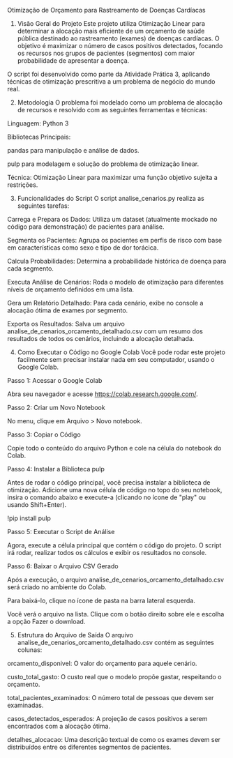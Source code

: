 Otimização de Orçamento para Rastreamento de Doenças Cardíacas
1. Visão Geral do Projeto
Este projeto utiliza Otimização Linear para determinar a alocação mais eficiente de um orçamento de saúde pública destinado ao rastreamento (exames) de doenças cardíacas. O objetivo é maximizar o número de casos positivos detectados, focando os recursos nos grupos de pacientes (segmentos) com maior probabilidade de apresentar a doença.

O script foi desenvolvido como parte da Atividade Prática 3, aplicando técnicas de otimização prescritiva a um problema de negócio do mundo real.

2. Metodologia
O problema foi modelado como um problema de alocação de recursos e resolvido com as seguintes ferramentas e técnicas:

Linguagem: Python 3

Bibliotecas Principais:

pandas para manipulação e análise de dados.

pulp para modelagem e solução do problema de otimização linear.

Técnica: Otimização Linear para maximizar uma função objetivo sujeita a restrições.

3. Funcionalidades do Script
O script analise_cenarios.py realiza as seguintes tarefas:

Carrega e Prepara os Dados: Utiliza um dataset (atualmente mockado no código para demonstração) de pacientes para análise.

Segmenta os Pacientes: Agrupa os pacientes em perfis de risco com base em características como sexo e tipo de dor torácica.

Calcula Probabilidades: Determina a probabilidade histórica de doença para cada segmento.

Executa Análise de Cenários: Roda o modelo de otimização para diferentes níveis de orçamento definidos em uma lista.

Gera um Relatório Detalhado: Para cada cenário, exibe no console a alocação ótima de exames por segmento.

Exporta os Resultados: Salva um arquivo analise_de_cenarios_orcamento_detalhado.csv com um resumo dos resultados de todos os cenários, incluindo a alocação detalhada.

4. Como Executar o Código no Google Colab
Você pode rodar este projeto facilmente sem precisar instalar nada em seu computador, usando o Google Colab.

Passo 1: Acessar o Google Colab

Abra seu navegador e acesse https://colab.research.google.com/.

Passo 2: Criar um Novo Notebook

No menu, clique em Arquivo > Novo notebook.

Passo 3: Copiar o Código

Copie todo o conteúdo do arquivo Python e cole na célula do notebook do Colab.

Passo 4: Instalar a Biblioteca pulp

Antes de rodar o código principal, você precisa instalar a biblioteca de otimização. Adicione uma nova célula de código no topo do seu notebook, insira o comando abaixo e execute-a (clicando no ícone de "play" ou usando Shift+Enter).

!pip install pulp

Passo 5: Executar o Script de Análise

Agora, execute a célula principal que contém o código do projeto. O script irá rodar, realizar todos os cálculos e exibir os resultados no console.

Passo 6: Baixar o Arquivo CSV Gerado

Após a execução, o arquivo analise_de_cenarios_orcamento_detalhado.csv será criado no ambiente do Colab.

Para baixá-lo, clique no ícone de pasta na barra lateral esquerda.

Você verá o arquivo na lista. Clique com o botão direito sobre ele e escolha a opção Fazer o download.

5. Estrutura do Arquivo de Saída
O arquivo analise_de_cenarios_orcamento_detalhado.csv contém as seguintes colunas:

orcamento_disponivel: O valor do orçamento para aquele cenário.

custo_total_gasto: O custo real que o modelo propõe gastar, respeitando o orçamento.

total_pacientes_examinados: O número total de pessoas que devem ser examinadas.

casos_detectados_esperados: A projeção de casos positivos a serem encontrados com a alocação ótima.

detalhes_alocacao: Uma descrição textual de como os exames devem ser distribuídos entre os diferentes segmentos de pacientes.